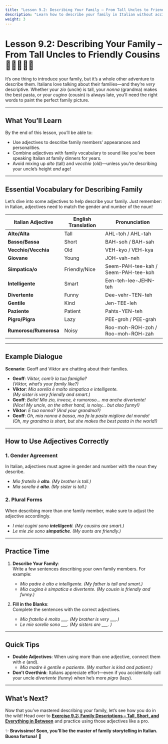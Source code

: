 ```yaml
---
title: "Lesson 9.2: Describing Your Family – From Tall Uncles to Friendly Cousins"
description: "Learn how to describe your family in Italian without accidentally calling your uncle tall when he’s actually short!"
weight: 3
---
```


# Lesson 9.2: Describing Your Family – From Tall Uncles to Friendly Cousins 👨‍👩‍👧‍👦📏  

It’s one thing to introduce your family, but it’s a whole other adventure to describe them. Italians love talking about their families—and they’re *very* descriptive. Whether your *zio* (uncle) is tall, your *nonna* (grandma) makes the best pasta, or your *cugino* (cousin) is always late, you’ll need the right words to paint the perfect family picture.

---

## What You’ll Learn  

By the end of this lesson, you’ll be able to:  
- Use adjectives to describe family members’ appearances and personalities.  
- Combine adjectives with family vocabulary to sound like you’ve been speaking Italian at family dinners for years.  
- Avoid mixing up *alto* (tall) and *vecchio* (old)—unless you’re describing your uncle’s height *and* age!  

---

## Essential Vocabulary for Describing Family  

Let’s dive into some adjectives to help describe your family. Just remember: in Italian, adjectives need to match the gender and number of the noun!

| Italian Adjective | English Translation | Pronunciation |  
|-------------------|---------------------|----------------|  
| **Alto/Alta**     | Tall                | AHL-toh / AHL-tah |  
| **Basso/Bassa**   | Short               | BAH-soh / BAH-sah |  
| **Vecchio/Vecchia**| Old                | VEH-kyo / VEH-kya |  
| **Giovane**       | Young               | JOH-vah-neh    |  
| **Simpatica/o**   | Friendly/Nice       | Seem-PAH-tee-kah / Seem-PAH-tee-koh |  
| **Intelligente**  | Smart               | Een-teh-lee-JEHN-teh |  
| **Divertente**    | Funny               | Dee-vehr-TEN-teh |  
| **Gentile**       | Kind                | Jen-TEE-leh    |  
| **Paziente**      | Patient             | Pahts-YEN-teh  |  
| **Pigro/Pigra**   | Lazy                | PEE-groh / PEE-grah |  
| **Rumoroso/Rumorosa**| Noisy            | Roo-moh-ROH-zoh / Roo-moh-ROH-zah |  

---

## Example Dialogue  

**Scenario**: Geoff and Viktor are chatting about their families.  

- **Geoff**: *Viktor, com’è la tua famiglia?*  
  *(Viktor, what’s your family like?)*  
- **Viktor**: *Mia sorella è molto simpatica e intelligente.*  
  *(My sister is very friendly and smart.)*  
- **Geoff**: *Bello! Mio zio, invece, è rumoroso… ma anche divertente!*  
  *(Nice! My uncle, on the other hand, is noisy… but also funny!)*  
- **Viktor**: *E tua nonna?* *(And your grandma?)*  
- **Geoff**: *Oh, mia nonna è bassa, ma fa la pasta migliore del mondo!*  
  *(Oh, my grandma is short, but she makes the best pasta in the world!)*  

---

## How to Use Adjectives Correctly  

### 1. Gender Agreement  
In Italian, adjectives must agree in gender and number with the noun they describe.  
- *Mio fratello è **alto**.* *(My brother is tall.)*  
- *Mia sorella è **alta**.* *(My sister is tall.)*  

### 2. Plural Forms  
When describing more than one family member, make sure to adjust the adjective accordingly.  
- *I miei cugini sono **intelligenti**.* *(My cousins are smart.)*  
- *Le mie zie sono **simpatiche**.* *(My aunts are friendly.)*  

---

## Practice Time  

1. **Describe Your Family**:  
   Write a few sentences describing your own family members. For example:  
   - *Mio padre è alto e intelligente.* *(My father is tall and smart.)*  
   - *Mia cugina è simpatica e divertente.* *(My cousin is friendly and funny.)*  

2. **Fill in the Blanks**:  
   Complete the sentences with the correct adjectives.  
   - *Mio fratello è molto ___.* *(My brother is very ___.)*  
   - *Le mie sorelle sono ___.* *(My sisters are ___. )*  

---

## Quick Tips  

- **Double Adjectives**: When using more than one adjective, connect them with *e* (and).  
  - *Mia madre è gentile e paziente.* *(My mother is kind and patient.)*  
- **Don’t Overthink**: Italians appreciate effort—even if you accidentally call your uncle *divertente* (funny) when he’s more *pigro* (lazy).  

---

## What’s Next?  

Now that you’ve mastered describing your family, let’s see how you do in the wild! Head over to [**Exercise 9.2: Family Descriptions – Tall, Short, and Everything in Between**](../exercise9-2/) and practice using those adjectives like a pro.

✨ **Bravissimo! Soon, you’ll be the master of family storytelling in Italian. Buona fortuna!** 🎉  
